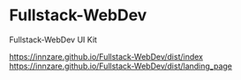 # Fullstack-WebDev

Fullstack-WebDev UI Kit

https://innzare.github.io/Fullstack-WebDev/dist/index
https://innzare.github.io/Fullstack-WebDev/dist/landing_page
